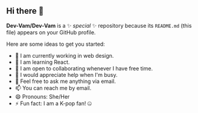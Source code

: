 ## Hi there 👋

**Dev-Vam/Dev-Vam** is a ✨ _special_ ✨ repository because its `README.md` (this file) appears on your GitHub profile.

Here are some ideas to get you started:

- 🔭 I am currently working in web design.  
- 🌱 I am learning React.  
- 👯 I am open to collaborating whenever I have free time.  
- 🤔 I would appreciate help when I'm busy.  
- 💬 Feel free to ask me anything via email.  
- 📫 You can reach me by email.  
- 😄 Pronouns: She/Her  
- ⚡ Fun fact: I am a K-pop fan! 🤐
